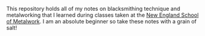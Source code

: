 This repository holds all of my notes on blacksmithing technique and metalworking that I learned during classes taken at the [New England School of Metalwork](https://newenglandschoolofmetalwork.com/). I am an absolute beginner so take these notes with a grain of salt!